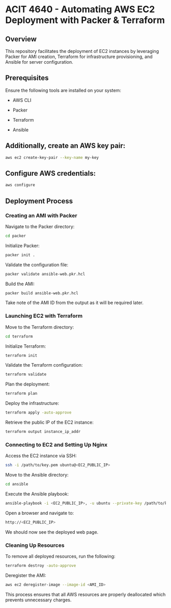 # ACIT 4640 - Automating AWS EC2 Deployment with Packer & Terraform

## Overview

This repository facilitates the deployment of EC2 instances by leveraging Packer for AMI creation, Terraform for infrastructure provisioning, and Ansible for server configuration.

## Prerequisites

Ensure the following tools are installed on your system:

- AWS CLI

- Packer

- Terraform

- Ansible

## Additionally, create an AWS key pair:

```sh
aws ec2 create-key-pair --key-name my-key
```

## Configure AWS credentials:
```sh
aws configure
```
## Deployment Process

### Creating an AMI with Packer

Navigate to the Packer directory:
```sh
cd packer
```
Initialize Packer:
```sh
packer init .
```
Validate the configuration file:
```sh
packer validate ansible-web.pkr.hcl
```
Build the AMI:
```sh
packer build ansible-web.pkr.hcl
```
Take note of the AMI ID from the output as it will be required later.

### Launching EC2 with Terraform

Move to the Terraform directory:
```sh
cd terraform
```
Initialize Terraform:
```sh
terraform init
```
Validate the Terraform configuration:
```sh
terraform validate
```
Plan the deployment:
```sh
terraform plan
```
Deploy the infrastructure:
```sh
terraform apply -auto-approve
```
Retrieve the public IP of the EC2 instance:
```sh
terraform output instance_ip_addr
```
### Connecting to EC2 and Setting Up Nginx

Access the EC2 instance via SSH:
```sh
ssh -i /path/to/key.pem ubuntu@<EC2_PUBLIC_IP>
```
Move to the Ansible directory:
```sh
cd ansible
```
Execute the Ansible playbook:
```sh
ansible-playbook -i <EC2_PUBLIC_IP>, -u ubuntu --private-key /path/to/key.pem playbook.yml
```
Open a browser and navigate to:
```sh
http://<EC2_PUBLIC_IP>
```
We should now see the deployed web page.

### Cleaning Up Resources

To remove all deployed resources, run the following:
```sh
terraform destroy -auto-approve
```
Deregister the AMI:
```sh
aws ec2 deregister-image --image-id <AMI_ID>
```
This process ensures that all AWS resources are properly deallocated which prevents unnecessary charges.
